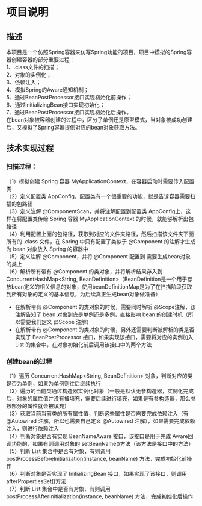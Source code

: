 # 项目说明
## 描述
本项目是一个仿照Spring容器来仿写Spring功能的项目，项目中模拟的Spring容器创建容器的部分重要过程：   
1、.class文件的扫描；  
2、对象的实例化；  
3、依赖注入；  
4、模拟Spring的Aware通知机制；  
5、通过BeanPostProcessor接口实现初始化前操作；  
6、通过InitializingBean接口实现初始化；  
7、通过BeanPostProcessor接口实现初始化后操作。  
在bean对象被容器创建的过程中，区分了单例还是原型模式，当对象被成功创建后，又模拟了Spring容器提供对应的bean对象获取方法。

## 技术实现过程
### 扫描过程：   
（1）模拟创建 Spring 容器 MyApplicationContext，在容器启动时需要传入配置类   
（2）定义配置类 AppConfig，配置类有一个很重要的功能，就是告诉容器需要扫描的包路径   
（3）定义注解 @ComponentScan，并将注解配置到配置类 AppConfig上，这样在将配置类传给 Spring 容器 MyApplicationContext 的时候，就能够解析出包路径   
（4）利用配置上面的包路径，获取到对应的文件夹路径，然后扫描该文件夹下面所有的 .class 文件，在 Spring 中只有配置了类似于 @Component 的注解才生成为 bean 对象放入 Spring 的容器中   
（5）定义注解 @Component，并将 @Component 配置到 需要生成bean对象的类上  
（6）解析所有带有 @Component 的类对象，并将解析结果存入到 ConcurrentHashMap<String, BeanDefinition>（BeanDefinition是一个用于存放bean定义的相关信息的对象，使用beanDefinitionMap是为了在扫描阶段获取到所有对象的定义的基本信息，为后续真正生成bean对象做准备）
- 在解析带有 @Component 的类对象的时候，需要同时解析 @Scope注解，该注解告知了 bean 对象到底是单例还是多例，直接影响 bean 的创建时机（所以需要我们定义 @Scope 注解）
- 在解析带有 @Component 的类对象的时候，另外还需要判断被解析的类是否实现了 BeanPostProcessor 接口，如果实现该接口，需要将对应的实例加入 List<BeanPostProcessor> 的集合中，在对象初始化前后调用该接口中的两个方法  
### 创建bean的过程
（1）遍历 ConcurrentHashMap<String, BeanDefinition> 对象，判断对应的类是否为单例，如果为单例则往后继续执行  
（2）遍历的当前类通过构造器实例化对象（一般是默认无参构造器，实例化完成后，对象的属性值并没有被填充，需要后续进行填充，如果是有参构造器，那么参数部分的属性就会被填充）   
（3）获取当前当前类的所有属性值，判断这些属性是否需要完成依赖注入（有 @Autowired 注解，所以也需要自己定义 @Autowired 注解），如果需要完成依赖注入，则进行依赖注入   
（4）判断对象是否有实现 BeanNameAware 接口，该接口是用于完成 Aware回调功能的，如果有则调用对象的 setBeanName()方法（该方法是接口中的方法）  
（5）判断 List<BeanPostProcessor> 集合中是否有对象，有则调用 postProcessBeforeInitialization(instance, beanName) 方法，完成初始化前操作  
（6）判断对象是否实现了 InitializingBean 接口，如果实现了该接口，则调用 afterPropertiesSet()方法  
（7）判断 List<BeanPostProcessor> 集合中是否有对象，有则调用 postProcessAfterInitialization(instance, beanName) 方法，完成初始化后操作
